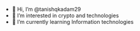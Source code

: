 - 👋 Hi, I’m @tanishqkadam29
- 👀 I’m interested in crypto and technologies
- 🌱 I’m currently learning Information technologies

<!---
tanishqkadam29/tanishqkadam29 is a ✨ special ✨ repository because its `README.md` (this file) appears on your GitHub profile.
You can click the Preview link to take a look at your changes.
--->
